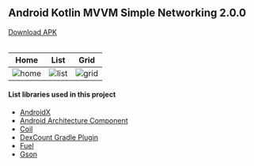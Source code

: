 ## Android Kotlin MVVM Simple Networking 2.0.0 ##

[Download APK](https://www.dropbox.com/s/c3iihj6eku1u58v)
<br/><br/>

Home | List | Grid
-----|-----|-----
![home](https://i.imgur.com/Jm9bbv9.jpg) | ![list](https://i.imgur.com/jxjsHlj.jpg) | ![grid](https://i.imgur.com/NbGzjsu.jpg)

#### List libraries used in this project ####
* [AndroidX](https://developer.android.com/jetpack/androidx/)
* [Android Architecture Component](https://developer.android.com/topic/libraries/architecture/)
* [Coil](https://coil-kt.github.io/coil/)
* [DexCount Gradle Plugin](https://github.com/KeepSafe/dexcount-gradle-plugin)
* [Fuel](https://github.com/kittinunf/fuel)
* [Gson](https://github.com/google/gson)


